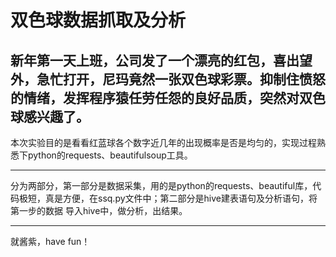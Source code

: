 # 双色球数据抓取及分析

新年第一天上班，公司发了一个漂亮的红包，喜出望外，急忙打开，尼玛竟然一张双色球彩票。抑制住愤怒的情绪，发挥程序猿任劳任怨的良好品质，突然对双色球感兴趣了。
---

本次实验目的是看看红蓝球各个数字近几年的出现概率是否是均匀的，实现过程熟悉下python的requests、beautifulsoup工具。

---
分为两部分，第一部分是数据采集，用的是python的requests、beautiful库，代码极短，真是方便，在ssq.py文件中；第二部分是hive建表语句及分析语句，将第一步的数据
导入hive中，做分析，出结果。

---
就酱紫，have fun！
